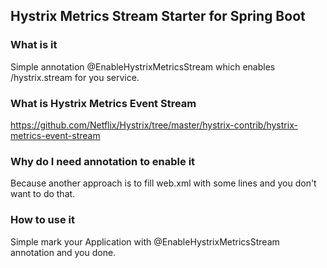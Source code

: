 ## Hystrix Metrics Stream Starter for Spring Boot

### What is it

Simple annotation @EnableHystrixMetricsStream which enables /hystrix.stream for you service.

### What is Hystrix Metrics Event Stream

https://github.com/Netflix/Hystrix/tree/master/hystrix-contrib/hystrix-metrics-event-stream

### Why do I need annotation to enable it

Because another approach is to fill web.xml with some lines and you don't want to do that.

### How to use it

Simple mark your Application with @EnableHystrixMetricsStream annotation and you done.